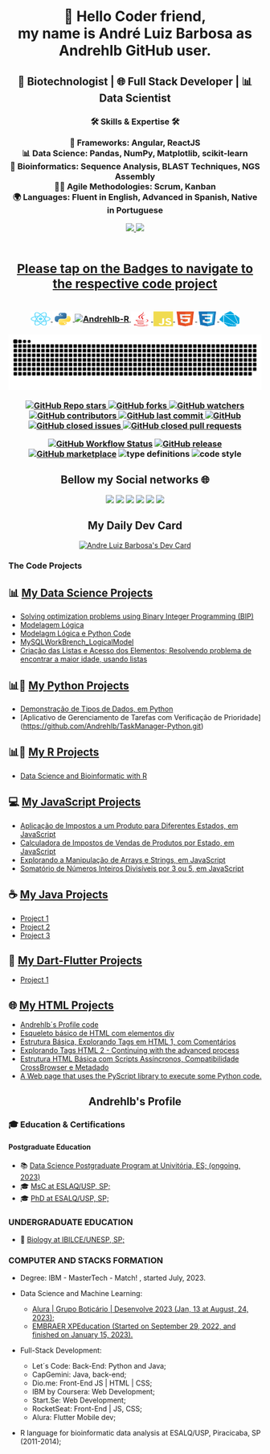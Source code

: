 <h1 align = "center">👋 Hello Coder friend, <br>my name is André Luiz Barbosa as Andrehlb GitHub user. </h1>

<h2 align = "center"> 🔬 Biotechnologist | 🌐 Full Stack Developer | 📊 Data Scientist </h2>

<h3 align="center"> 🛠 Skills & Expertise 🛠 <br>
<p align="center">
  🌱 <b>Frameworks:</b> Angular, ReactJS <br>
  📊 <b>Data Science:</b> Pandas, NumPy, Matplotlib, scikit-learn <br>
  🧬 <b>Bioinformatics:</b> Sequence Analysis, BLAST Techniques, NGS Assembly <br>
  🏄‍♂️ <b>Agile Methodologies:</b> Scrum, Kanban <br>
  🌍 <b>Languages:</b> Fluent in English, Advanced in Spanish, Native in Portuguese <br>
</p>

<div align = "center">
  <a href="https://github.com/Andrehlb">
  <img height="180em" src="https://github-readme-stats.vercel.app/api?username=andrehlb&show_icons=true&theme=dark&include_all_commits=true&count_private=true"/>
  <img height="180em" src="https://github-readme-stats.vercel.app/api/top-langs/?username=andrehlb&layout=compact&langs_count=7&theme=dracula"/>
</div>
<br>
<div align = "center">
<h2 align = "center"> Please tap on the Badges to navigate to the respective code project </h2>
  <p style="display: inline_block"><br>
  <a href = "#dataScience-projects">
  <img align="center" alt="Andrehlb-Data Science | Dados" height="30" width="40" src="https://raw.githubusercontent.com/devicons/devicon/master/icons/react/react-original.svg">
   </a>
  <a href = "#py-projects">
  <img align="center" alt="Andrehlb-Python" height="30" width="40" src="https://raw.githubusercontent.com/devicons/devicon/master/icons/python/python-original.svg">
    </a>
    <a href = "#R-projects">
    <img align="center" alt="Andrehlb-R" height="30" width="40" src="https://img.shields.io/badge/R-276DC3?style=for-the-badge&logo=r&logoColor=white" />
    </a>
    <a href = "#java-projects">
  <img align="center" alt="Andrehlb-Java" height="30" width="40" src="https://raw.githubusercontent.com/devicons/devicon/master/icons/java/java-plain.svg">
   </a>
    <a href="#js-projects">
  <img align="center" alt="Andrejlb-Js" height="30" width="40" src="https://raw.githubusercontent.com/devicons/devicon/master/icons/javascript/javascript-plain.svg">
  </a>
  <a href = "https://github.com/Andrehlb/WebDevelpment.git" target = "_blank"><img align="center" alt="Andrehlb-HTML" height="30" width="40" src="https://raw.githubusercontent.com/devicons/devicon/master/icons/html5/html5-original.svg">
  <img align="center" alt="Andrehlb-CSS" height="30" width="40" src="https://raw.githubusercontent.com/devicons/devicon/master/icons/css3/css3-original.svg">   
   </a>
  <a href= "#dart-projects">
  <img align="center" alt="Andrehlb-Dart" height="30" width="40" src="https://raw.githubusercontent.com/devicons/devicon/master/icons/dart/dart-plain.svg">
  </P>
</div>
  
<div align="center">

![sk-Platane](https://raw.githubusercontent.com/platane/snk/output/github-contribution-grid-snake.svg)
  
<p align = "center">
<img alt="GitHub Repo stars" src="https://img.shields.io/github/stars/rzashakeri/beautify-github-profile?style=flat-square"> <img alt="GitHub forks" src="https://img.shields.io/github/forks/rzashakeri/beautify-github-profile?style=flat-square"> <img alt="GitHub watchers" src="https://img.shields.io/github/watchers/rzashakeri/beautify-github-profile?style=flat-square"> <img alt="GitHub contributors" src="https://img.shields.io/github/contributors/rzashakeri/beautify-github-profile?color=blue&style=flat-square"> <img alt="GitHub last commit" src="https://img.shields.io/github/last-commit/rzashakeri/beautify-github-profile?color=blue&style=flat-square"> <img alt="GitHub" src="https://img.shields.io/github/license/rzashakeri/beautify-github-profile?color=blue&style=flat-square"> <img alt="GitHub closed issues" src="https://img.shields.io/github/issues-closed/rzashakeri/beautify-github-profile?color=blue&style=flat-square"> <img alt="GitHub closed pull requests" src="https://img.shields.io/github/issues-pr-closed/rzashakeri/beautify-github-profile?color=blue&style=flat-square">
</p>
  
[![GitHub Workflow Status](https://img.shields.io/github/actions/workflow/status/Andrehlb/Andrehlb/main.yml?label=action&style=flat-square)](https://github.com/Andrehlb/Andrehlb/actions/workflows/main.yml)
[![GitHub release](https://img.shields.io/github/release/platane/snk.svg?style=flat-square)](https://github.com/platane/snk/releases/latest)
[![GitHub marketplace](https://img.shields.io/badge/marketplace-snake-blue?logo=github&style=flat-square)](https://github.com/marketplace/actions/generate-snake-game-from-github-contribution-grid)
![type definitions](https://img.shields.io/npm/types/typescript?style=flat-square)
![code style](https://img.shields.io/badge/code_style-prettier-ff69b4.svg?style=flat-square)

</div>


  ## <div align = "center">Bellow my Social networks 🌐</div>

<div align = "center">
  <a href="https://www.linkedin.com/in/andrehlb" target="_blank"><img src="https://img.shields.io/badge/-LinkedIn-%230077B5?style=for-the-badge&logo=linkedin&logoColor=white" target="_blank"></a>
  <a href="https://www.youtube.com/channel/UCK0KkXbsrsWKJjx0F4dp-Og" target="_blank"><img src="https://img.shields.io/badge/YouTube-FF0000?style=for-the-badge&logo=youtube&logoColor=white" target="_blank"></a>
  <a href="insta" target="_blank"><img src="https://img.shields.io/badge/-Instagram-%23E4405F?style=for-the-badge&logo=instagram&logoColor=white" target="_blank"></a>
 	<a href="twich"_blank"><img src="https://img.shields.io/badge/Twitch-9146FF?style=for-the-badge&logo=twitch&logoColor=white" target="_blank"></a>
  <a href="https://discordapp.com/users/Andrehlb#7664" target="_blank"><img src="https://img.shields.io/badge/Discord-7289DA?style=for-the-badge&logo=discord&logoColor=white" target="_blank"></a> 
  <a href = "mailto:andrehlbarbosa@gmail.com"><img src="https://img.shields.io/badge/-Gmail-%23333?style=for-the-badge&logo=gmail&logoColor=white" target="_blank"></a> 
</div>
    
  ## <div align = "center">My Daily Dev Card</div>

<p align = "center">
  <a href="https://app.daily.dev/Andrehlb"><img src="https://api.daily.dev/devcards/641655384bb14ec4951127a632b5793c.png?r=9wx" width="200" alt="Andre Luiz Barbosa's Dev Card"/></a>
</p>

### The Code Projects

## 📊 [My Data Science Projects](#DS-projects)
- [Solving optimization problems using Binary Integer Programming (BIP)](https://github.com/Andrehlb/Bootcamp-OTM-ENACOM.git)
- [Modelagem Lógica](https://github.com/Andrehlb/DataScience_Embraer/blob/f5529dff732926762753d45283c6216ff291c757/Embraer_MySQL-WorkBench/Embraer_MtSQL-WorkBrench_LogicalModel_Aula2-2-1-ModelagemER_Mod01FundBD.mwb)
- [Modelagm Lógica e Python Code](https://github.com/Andrehlb/DataScience_Embraer/blob/f5529dff732926762753d45283c6216ff291c757/Embraer_MySQL-WorkBench/MySQL-ERW-26092022.mwb)
- [MySQLWorkBrench_LogicalModel](https://github.com/Andrehlb/DataScience_Embraer/blob/f5529dff732926762753d45283c6216ff291c757/Embraer_MySQL-WorkBench/script_Embraer_Aula2-2-1-ModelagemER.sql)
- [Criação das Listas e Acesso dos Elementos; Resolvendo problema de encontrar a maior idade, usando listas](https://github.com/Andrehlb/DataScience_Embraer/blob/1af3a1673dc7ed616eb0f527649c07623f743032/Python_DS/Embraer_Python/capitulo05_aula02.ipynb)


## 📊🐍 [My Python Projects](#py-projects)
- [Demonstração de Tipos de Dados, em Python](https://github.com/Andrehlb/Workspace/blob/fbb710b9b64560c60acaf180202de51b1ce94291/GitHub/Python/C%C3%B3digo%20Python%20Jupyter/Untitled.ipynb)
- [Aplicativo de Gerenciamento de Tarefas com Verificação de Prioridade]
(https://github.com/Andrehlb/TaskManager-Python.git)

## 📊🧬 [My R Projects](#R-projects)
- [Data Science and Bioinformatic with R](https://github.com/Andrehlb/R-Universe.git)
 
##  💻 [My JavaScript Projects](#js-projects)
- [Aplicação de Impostos a um Produto para Diferentes Estados, em JavaScript](https://github.com/Andrehlb/Workspace/blob/e379b0b17f522deedd7b49838d809e393bcc8d2c/Web_LeTsCode/alicotaImpostoEstados.js)
- [Calculadora de Impostos de Vendas de Produtos por Estado, em JavaScript](https://github.com/Andrehlb/Workspace/blob/e379b0b17f522deedd7b49838d809e393bcc8d2c/Web_LeTsCode/execEstadosJS/impostoAlicotaEstado.js)
- [Explorando a Manipulação de Arrays e Strings, em JavaScript](https://github.com/Andrehlb/Workspace/blob/e379b0b17f522deedd7b49838d809e393bcc8d2c/Web_LeTsCode/ExecicioArrayJS/arrayPosicao.js)
- [Somatório de Números Inteiros Divisíveis por 3 ou 5, em JavaScript](https://github.com/Andrehlb/ScriboSoftwareDev/blob/ea55243e1a2395cb4e1fd60636f112eca0fd9794/sumDivisibleByThreeOrFive.js)

## ☕ [My Java Projects](#java-projects)
- [Project 1](https://github.com/Andrehlb/project-1)
- [Project 2](https://github.com/Andrehlb/project-2)
- [Project 3](https://github.com/Andrehlb/project-3)


## 🎯 [My Dart-Flutter Projects](#dart-projects)
- [Project 1](https://github.com/Andrehlb/ScriboSoftwareDev/tree/7cbe68f979d4ba5d1bf1785c3d35e72f75ec104e/DartFiles)

## 🌐 [My HTML Projects](#html-projects)
- [Andrehlb´s Profile code](https://github.com/Andrehlb/Andrehlb.github.io.git)
- [Esqueleto básico de HTML com elementos div](https://github.com/Andrehlb/Workspace/blob/e379b0b17f522deedd7b49838d809e393bcc8d2c/GitHub/JavaScript/BasicHTMLStructureWithDivElements.html)
- [Estrutura Básica, Explorando Tags em HTML 1, com Comentários](https://github.com/Andrehlb/Workspace/blob/e379b0b17f522deedd7b49838d809e393bcc8d2c/Web_LeTsCode/principais_tags_html_p1.html)
- [Explorando Tags HTML 2 - Continuing with the advanced process](https://github.com/Andrehlb/Workspace/blob/e379b0b17f522deedd7b49838d809e393bcc8d2c/Web_LeTsCode/principaisTagHTMLp2.html)
- [Estrutura HTML Básica com Scripts Assíncronos, Compatibilidade CrossBrowser e Metadado](https://github.com/Andrehlb/Workspace/blob/e379b0b17f522deedd7b49838d809e393bcc8d2c/Web_LeTsCode/principaisTagHTMLp2.html)
- [A Web page that uses the PyScript library to execute some Python code.](https://github.com/Andrehlb/DataScience_Embraer/blob/f5529dff732926762753d45283c6216ff291c757/PyScript/pyscript_1st.html)

## <div align = "center">Andrehlb's Profile </div>

### 🎓 Education & Certifications 

#### Postgraduate Education
-  📚 [Data Science Postgraduate Program at Univitória, ES; (ongoing, 2023)](assets-Grad-postGrad/PostGrad_Univitoria_ES/)
-  🎓 [MsC at ESLAQ/USP, SP;](assets-Grad-postGrad/MsC_ESLAQ_USP/)
-  🎓 [PhD at ESALQ/USP, SP;](assets-Grad-postGrad/PhD_ESALQ_USP/)

### UNDERGRADUATE EDUCATION
*  🌱 [Biology at IBILCE/UNESP, SP;](assets-Grad-postGrad/gradIBILCE_UNESP/diplomaBiologiaGradUNESP-Frente.png)


### COMPUTER AND STACKS FORMATION
- Degree: IBM - MasterTech - Match! , started July, 2023.

- Data Science and Machine Learning:
  - [Alura | Grupo Boticário | Desenvolve 2023 (Jan, 13 at August, 24, 2023);](https://github.com/Andrehlb/desenvolve2023.github.io.git)
  - [EMBRAER XPEducation (Started on September 29, 2022, and finished on January 15, 2023).](https://github.com/Andrehlb/DataScience_Embraer.git)

- Full-Stack Development:
  * Let´s Code: Back-End: Python and Java;
  * CapGemini: Java, back-end;
  * Dio.me: Front-End JS | HTML | CSS;
  * IBM by Coursera: Web Development;
  * Start.Se: Web Development;
  * RocketSeat: Front-End | JS, CSS;
  * Alura: Flutter Mobile dev;
   
- R language for bioinformatic data analysis at ESALQ/USP, Piracicaba, SP (2011-2014);
